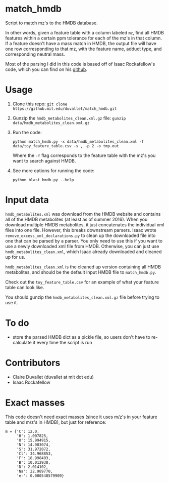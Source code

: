 # match_hmdb

Script to match mz's to the HMDB database.

In other words, given a feature table with a column labeled `mz`, find all HMDB features within a certain
ppm tolerance for each of the mz's in that column. If a feature doesn't have a mass match in
HMDB, the output file will have one row corresponding to that mz, with the feature name, adduct type,
and corresponding neutral mass.

Most of the parsing I did in this code is based off of Isaac Rockafellow's code, which you
can find on his [github](https://github.com/irockafe/search_hmdb.git).

# Usage

1. Clone this repo: ```git clone https://github.mit.edu/duvallet/match_hmdb.git```

2. Gunzip the `hmdb_metabolites_clean.xml.gz` file: ```gunzip data/hmdb_metabolites_clean.xml.gz```

3. Run the code:

   ```python match_hmdb.py -x data/hmdb_metabolites_clean.xml -f data/toy_feature_table.csv -s , -p 2 -o tmp.out```

   Where the `-f` flag corresponds to the feature table with the mz's you want to search against HMDB.

4. See more options for running the code:

   ```python blast_hmdb.py --help```

# Input data

`hmdb_metabolites.xml` was download from the HMDB website and contains all of
the HMDB metabolites (at least as of summer 2016).
When you download multiple HMDB metabolites, it just concatenates the individual
xml files into one file. However, this breaks downstream parsers. Isaac wrote
`remove_excess_xml_declarations.py` to clean up the downloaded file into one that
can be parsed by a parser. You only need to use this if you want to use a newly
downloaded xml file from HMDB. Otherwise, you can just use `hmdb_metabolites_clean.xml`,
which Isaac already downloaded and cleaned up for us.

`hmdb_metabolites_clean.xml` is the cleaned up version containing all HMDB metabolites,
and should be the default input HMDB file to `match_hmdb.py`.

Check out the `toy_feature_table.csv` for an example of what your feature table
can look like.

You should gunzip the `hmdb_metabolites_clean.xml.gz` file before trying to use it.

# To do

* store the parsed HMDB dict as a pickle file, so users don't have to re-calculate it every time the script is run

# Contributors
- Claire Duvallet (duvallet at mit dot edu)
- Isaac Rockafellow

# Exact masses

This code doesn't need exact masses (since it uses m/z's in your feature table
and m/z's in HMDB), but just for reference:

```
m = {'C': 12.0,
     'H': 1.007825,
     'O': 15.994915,
     'N': 14.003074,
     'S': 31.972072,
     'Cl': 34.968853,
     'F': 18.998403,
     'B': 10.012938,
     'D': 2.014102,
     'Na': 22.989770,
     'e-': 0.000548579909}
```
